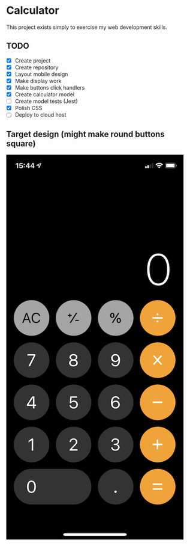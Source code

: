 # Calculator

This project exists simply to exercise my web development skills.

## TODO

- [x] Create project
- [x] Create repository
- [x] Layout mobile design
- [x] Make display work
- [x] Make buttons click handlers
- [x] Create calculator model
- [ ] Create model tests (Jest)
- [x] Polish CSS
- [ ] Deploy to cloud host

## Target design (might make round buttons square)
![mobile screenshot](/.github/images/screenshot.jpg?raw=true "Calculator screenshot")
